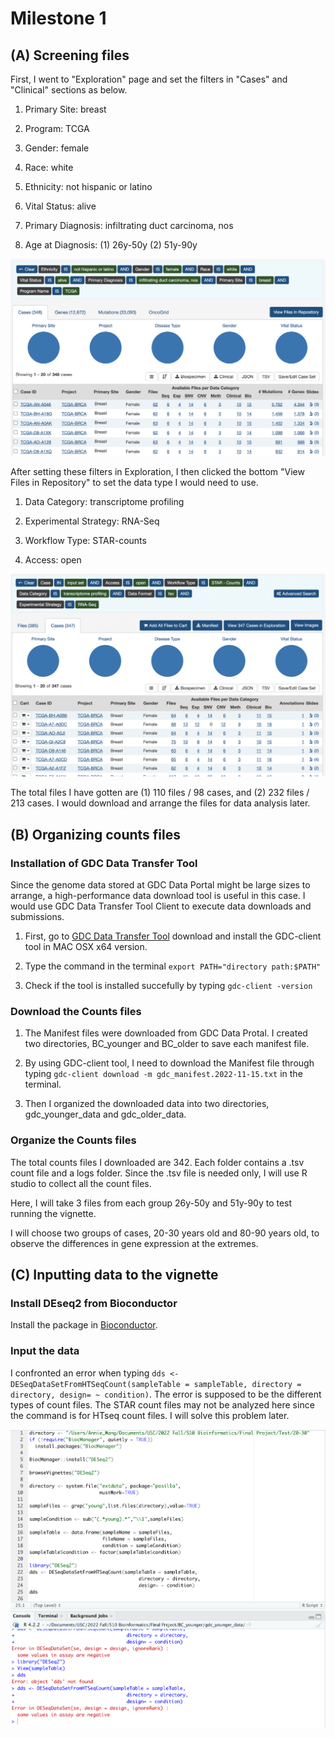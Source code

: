 # Milestone 1

## (A) Screening files

First, I went to "Exploration" page and set the filters in "Cases" and "Clinical" sections as below.

1. Primary Site: breast

2. Program: TCGA

3. Gender: female

4. Race: white

5. Ethnicity: not hispanic or latino

6. Vital Status: alive

7. Primary Diagnosis: infiltrating duct carcinoma, nos

8. Age at Diagnosis: (1) 26y-50y (2) 51y-90y 

![](https://github.com/ywang886/Pictures/blob/main/Filter%202.png?raw=true)

After setting these filters in Exploration, I then clicked the bottom "View Files in Repository" to set the data type I would need to use.

1. Data Category: transcriptome profiling

2. Experimental Strategy: RNA-Seq

3. Workflow Type: STAR-counts

4. Access: open

![](https://github.com/ywang886/Pictures/blob/main/Filter%201.png?raw=true)

The total files I have gotten are (1) 110 files / 98 cases, and (2) 232 files / 213 cases. I would download and arrange the files for data analysis later.

## (B) Organizing counts files

### Installation of GDC Data Transfer Tool

Since the genome data stored at GDC Data Portal might be large sizes to arrange, a high-performance data download tool is useful in this case. I would use GDC Data Transfer Tool Client to execute data downloads and submissions.

1. First, go to [GDC Data Transfer Tool](https://gdc.cancer.gov/access-data/gdc-data-transfer-tool) download and install the GDC-client tool in MAC OSX x64 version.

2.  Type the command in the terminal `export PATH="directory path:$PATH"`

3. Check if the tool is installed succefully by typing `gdc-client -version` 

### Download the Counts files

1. The Manifest files were downloaded from GDC Data Protal. I created two directories, BC_younger and BC_older to save each manifest file.

2. By using GDC-client tool, I need to download the Manifest file through typing `gdc-client download -m gdc_manifest.2022-11-15.txt` in the terminal.

3. Then I organized the downloaded data into two directories, gdc_younger_data and gdc_older_data.

### Organize the Counts files

The total counts files I downloaded are 342. Each folder contains a .tsv count file and a logs folder. Since the .tsv file is needed only, I will use R studio to collect all the count files.

Here, I will take 3 files from each group 26y-50y and 51y-90y to test running the vignette.

I will choose two groups of cases, 20-30 years old and 80-90 years old, to observe the differences in gene expression at the extremes.

## (C) Inputting data to the vignette

### Install DEseq2 from Bioconductor

Install the package in [Bioconductor](https://bioconductor.org/packages/release/bioc/html/DESeq2.html).

### Input the data

I confronted an error when typing `dds <- DESeqDataSetFromHTSeqCount(sampleTable = sampleTable,
                                       directory = directory,
                                       design= ~ condition)`. The error is supposed to be the different types of count files. The STAR count files may not be analyzed here since the command is for HTseq count files. I will solve this problem later.

![](https://github.com/ywang886/Pictures/blob/main/R%20TEST.png?raw=true)